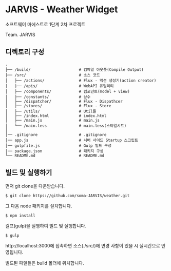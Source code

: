 # JARVIS - Weather Widget
소프트웨어 마에스트로 1단계 2차 프로젝트 

Team. JARVIS



## 디렉토리 구성

```
.
├── /build/                     # 컴파일 아웃풋(Compile Output)
├── /src/                       # 소스 코드
│   ├── /actions/               # Flux - 액션 생성기(action creator)
│   ├── /apis/                  # WebAPI 유틸리티
│   ├── /components/            # 컴포넌트(model + view)
│   ├── /constants/             # 상수
│   ├── /dispatcher/            # Flux - Dispathcer
│   ├── /stores/                # Flux - Store
│   ├── /utils/                 # Util들
│   ├── /index.html             # index.html
│   ├── /main.js                # main.js
│   └── /main.less              # main.less(스타일시트)
│
│── .gitignore                  # .gitignore
│── app.js                      # 서버 사이드 Startup 스크립트
│── gulpfile.js                 # Gulp 빌드 구성
│── package.json                # 패키지 구성
└── README.md                   # README.md
```




## 빌드 및 실행하기
먼저 git clone을 다운받습니다.

```shell
$ git clone https://github.com/soma-JARVIS/weather.git
```

그 다음 node 패키지를 설치합니다.

```shell
$ npm install
```

걸프(gulp)을 실행하여 빌드 및 실행합니다.

```shell
$ gulp
```

http://localhost:3000에 접속하면 소스(./src/)에 변경 사항이 있을 시 실시간으로 반영됩니다.

빌드된 파일들은 build 폴더에 위치합니다.